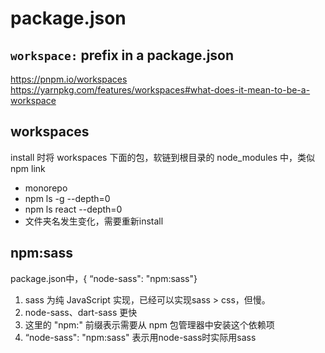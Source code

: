 # package.json

## `workspace:` prefix in a package.json

<https://pnpm.io/workspaces>
<https://yarnpkg.com/features/workspaces#what-does-it-mean-to-be-a-workspace>

## workspaces

install 时将 workspaces 下面的包，软链到根目录的 node_modules 中，类似npm link

- monorepo
- npm ls -g --depth=0
- npm ls react --depth=0
- 文件夹名发生变化，需要重新install

## npm:sass

package.json中，{ “node-sass": "npm:sass"}

1. sass 为纯 JavaScript 实现，已经可以实现sass > css，但慢。
2. node-sass、dart-sass 更快
3. 这里的 "npm:" 前缀表示需要从 npm 包管理器中安装这个依赖项
4. “node-sass": "npm:sass" 表示用node-sass时实际用sass

